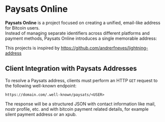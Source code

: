 # Paysats Online

**Paysats Online** is a project focused on creating a unified, email-like address for Bitcoin users.  
Instead of managing separate identifiers across different platforms and payment methods, Paysats Online introduces a single memorable address:

This projects is inspired by https://github.com/andrerfneves/lightning-address

## Client Integration with Paysats Addresses
To resolve a Paysats address, clients must perform an HTTP `GET` request to the following well-known endpoint:

`https://domain.com/.well-known/paysats/<USER>`

The response will be a structured JSON with contact information like mail, nostr profile, etc.
and with bitcoin payment related details, for example silent payment address or an xpub.